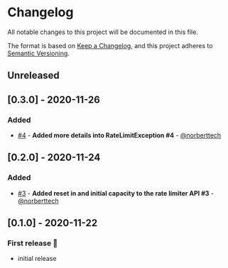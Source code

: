 # Changelog

All notable changes to this project will be documented in this file.

The format is based on [Keep a Changelog](https://keepachangelog.com/en/1.0.0/),
and this project adheres to [Semantic Versioning](https://semver.org/spec/v2.0.0.html).

## Unreleased

## [0.3.0] - 2020-11-26
### Added 
- [#4](https://github.com/aeon-php/rate-limiter/pull/4) - **Added more details into RateLimitException #4** - [@norberttech](https://github.com/norberttech)

## [0.2.0] - 2020-11-24
### Added 
- [#3](https://github.com/aeon-php/rate-limiter/pull/3) - **Added reset in and initial capacity to the rate limiter API #3** - [@norberttech](https://github.com/norberttech)

## [0.1.0] - 2020-11-22
### First release :tada:
- initial release
